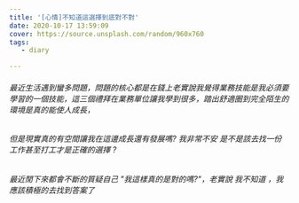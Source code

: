 ```yaml
---
title: '[心情]不知道這選擇到底對不對'
date: 2020-10-17 13:59:09
cover: https://source.unsplash.com/random/960x760
tags:
   - diary

---
```


###### 最近生活遇到蠻多問題，問題的核心都是在錢上老實說我覺得業務技能是我必須要學習的一個技能，這三個禮拜在業務單位讓我學到很多，踏出舒適圈到完全陌生的環境是真的能使人成長，

###### 但是現實真的有空間讓我在這邊成長還有發展嗎? 我非常不安 是不是該去找一份工作甚至打工才是正確的選擇 ?

###### 最近閒下來都會不斷的質疑自己 "我這樣真的是對的嗎?"，老實說 *我不知道* ，我應該積極的去找到答案了
